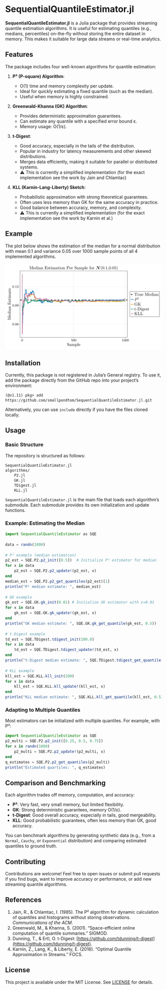 # SequentialQuantileEstimator.jl

**SequentialQuantileEstimator.jl** is a Julia package that provides streaming quantile estimation algorithms. It is useful for estimating quantiles (e.g., medians, percentiles) on-the-fly without storing the entire dataset in memory. This makes it suitable for large data streams or real-time analytics.

## Features

The package includes four well-known algorithms for quantile estimation:

1. **P² (P-square) Algorithm**:
   - O(1) time and memory complexity per update.
   - Ideal for quickly estimating a fixed quantile (such as the median).
   - Useful when memory is highly constrained.

2. **Greenwald-Khanna (GK) Algorithm**:
   - Provides deterministic approximation guarantees.
   - Can estimate any quantile with a specified error bound ε.
   - Memory usage: O(1/ε).

3. **t-Digest**:
   - Good accuracy, especially in the tails of the distribution.
   - Popular in industry for latency measurements and other skewed distributions.
   - Merges data efficiently, making it suitable for parallel or distributed systems.
   - &#9888; This is currently a simplified implementation (for the exact implementation see the work by Jain and Chlamtac)

4. **KLL (Karnin-Lang-Liberty) Sketch**:
   - Probabilistic approximation with strong theoretical guarantees.
   - Often uses less memory than GK for the same accuracy in practice.
   - Good balance between accuracy, memory, and complexity.
   - &#9888; This is currently a simplified implementation (for the exact implementation see the work by Karnin et al.)

## Example
The plot below shows the estimation of the median for a normal distribution with mean 0.1 and variance 0.05 over 1000 sample points of all 4 implemented algorithms.

![example plot](assets/example.png)

## Installation

Currently, this package is not registered in Julia’s General registry. To use it, add the package directly from the GitHub repo into your project’s environment:

```julia-repl
(@v1.11) pkg> add https://github.com/smallpondtom/SequentialQuantileEstimator.jl.git
```

Alternatively, you can use `include` directly if you have the files cloned locally.

## Usage

### Basic Structure

The repository is structured as follows:

```
SequentialQuantileEstimator.jl
algorithms/
    P2.jl
    GK.jl
    TDigest.jl
    KLL.jl
```

`SequentialQuantileEstimator.jl` is the main file that loads each algorithm’s submodule. Each submodule provides its own initialization and update functions.

### Example: Estimating the Median

```julia
import SequentialQuantileEstimator as SQE

data = randn(1000)

# P² example (median estimation)
p2_est = SQE.P2.p2_init([0.5])  # Initialize P² estimator for median
for x in data
    p2_est = SQE.P2.p2_update!(p2_est, x)
end
median_est = SQE.P2.p2_get_quantiles(p2_est)[1]
println("P² median estimate: ", median_est)

# GK example
gk_est = SQE.GK.gk_init(0.01) # Initialize GK estimator with ε=0.01
for x in data
    gk_est = SQE.GK.gk_update!(gk_est, x)
end
println("GK median estimate: ", SQE.GK.gk_get_quantile(gk_est, 0.5))

# t-Digest example
td_est = SQE.TDigest.tdigest_init(100.0)
for x in data
    td_est = SQE.TDigest.tdigest_update!(td_est, x)
end
println("t-Digest median estimate: ", SQE.TDigest.tdigest_get_quantile(td_est, 0.5))

# KLL example
kll_est = SQE.KLL.kll_init(200)
for x in data
    kll_est = SQE.KLL.kll_update!(kll_est, x)
end
println("KLL median estimate: ", SQE.KLL.kll_get_quantile(kll_est, 0.5))
```

### Adapting to Multiple Quantiles

Most estimators can be initialized with multiple quantiles. For example, with P²:
```julia
import SequentialQuantileEstimator as SQE
p2_multi = SQE.P2.p2_init([0.25, 0.5, 0.75])
for x in randn(1000)
    p2_multi = SQE.P2.p2_update!(p2_multi, x)
end
q_estimates = SQE.P2.p2_get_quantiles(p2_multi)
println("Estimated quartiles: ", q_estimates)
```

## Comparison and Benchmarking

Each algorithm trades off memory, computation, and accuracy:
- **P²**: Very fast, very small memory, but limited flexibility.
- **GK**: Strong deterministic guarantees, memory O(1/ε).
- **t-Digest**: Good overall accuracy, especially in tails, good mergeability.
- **KLL**: Good probabilistic guarantees, often less memory than GK, good accuracy.

You can benchmark algorithms by generating synthetic data (e.g., from a `Normal`, `Cauchy`, or `Exponential` distribution) and comparing estimated quantiles to ground truth.

## Contributing

Contributions are welcome! Feel free to open issues or submit pull requests if you find bugs, want to improve accuracy or performance, or add new streaming quantile algorithms.

## References

1.  Jain, R., & Chlamtac, I. (1985). The P² algorithm for dynamic calculation of quantiles and histograms without storing observations. *Communications of the ACM*.
2. Greenwald, M., & Khanna, S. (2001). “Space-efficient online computation of quantile summaries.” SIGMOD.
3. Dunning, T., & Ertl, O. t-Digest: [https://github.com/tdunning/t-digest](https://github.com/tdunning/t-digest).
4. Karnin, Z., Lang, K., & Liberty, E. (2016). “Optimal Quantile Approximation in Streams.” FOCS.

## License

This project is available under the MIT License. See [LICENSE](LICENSE) for details.